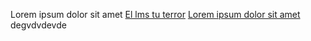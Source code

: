 Lorem ipsum dolor sit amet [El lms tu terror](https://lms.laboratoria.la/courses)
[Lorem ipsum dolor sit amet](https://flippingbook.com/404)
degvdvdevde

